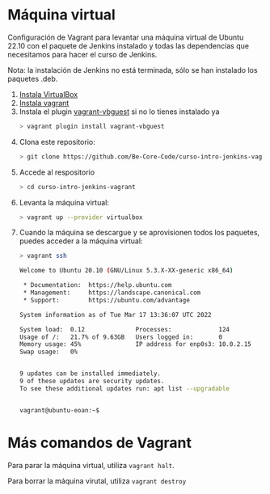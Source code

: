 # Máquina virtual

Configuración de Vagrant para levantar una máquina virtual de Ubuntu 22.10 con el paquete de Jenkins instalado y todas 
las dependencias que necesitamos para hacer el curso de Jenkins.

Nota: la instalación de Jenkins no está terminada, sólo se han instalado los paquetes .deb.

1. [Instala VirtualBox](https://www.virtualbox.org/wiki/Downloads)
1. [Instala vagrant](https://www.vagrantup.com/docs/installation/)
1. Instala el plugin [vagrant-vbguest](https://github.com/dotless-de/vagrant-vbguest) si no lo tienes instalado ya
   ```bash 
   > vagrant plugin install vagrant-vbguest
   ```
1. Clona este repositorio:
   ```bash
   > git clone https://github.com/Be-Core-Code/curso-intro-jenkins-vagrant.git
   ``` 
1. Accede al respositorio
   ```bash
   > cd curso-intro-jenkins-vagrant
   ``` 
1. Levanta la máquina virtual:
   ```bash
   > vagrant up --provider virtualbox
   ```
1. Cuando la máquina se descargue y se aprovisionen todos los paquetes, puedes acceder a la máquina virtual:
   ```bash
   > vagrant ssh

   Welcome to Ubuntu 20.10 (GNU/Linux 5.3.X-XX-generic x86_64)

    * Documentation:  https://help.ubuntu.com
    * Management:     https://landscape.canonical.com
    * Support:        https://ubuntu.com/advantage

   System information as of Tue Mar 17 13:36:07 UTC 2022

   System load:  0.12              Processes:             124
   Usage of /:   21.7% of 9.63GB   Users logged in:       0
   Memory usage: 45%               IP address for enp0s3: 10.0.2.15
   Swap usage:   0%


   9 updates can be installed immediately.
   9 of these updates are security updates.
   To see these additional updates run: apt list --upgradable


   vagrant@ubuntu-eoan:~$
   ```

# Más comandos de Vagrant

Para parar la máquina virtual, utiliza `vagrant halt`.

Para borrar la máquina virutal, utiliza `vagrant destroy`


